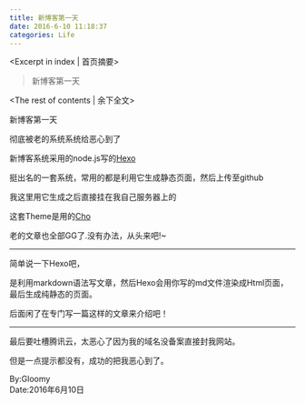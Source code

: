 ```yaml
---
title: 新博客第一天
date: 2016-6-10 11:18:37
categories: Life
---
```

<Excerpt in index | 首页摘要> 
>新博客第一天  
<!-- more -->
<The rest of contents | 余下全文> 
  
新博客第一天  
  
彻底被老的系统系统给恶心到了  
  
新博客系统采用的node.js写的[Hexo](https://hexo.io/)  
  
挺出名的一套系统，常用的都是利用它生成静态页面，然后上传至github  
  
我这里用它生成之后直接挂在我自己服务器上的  
  
这套Theme是用的[Cho](https://github.com/tufu9441/maupassant-hexo/)  
  
老的文章也全部GG了.没有办法，从头来吧!~  
  
<hr/>
简单说一下Hexo吧，  
  
是利用markdown语法写文章，然后Hexo会用你写的md文件渲染成Html页面，最后生成纯静态的页面。  
  
后面闲了在专门写一篇这样的文章来介绍吧！  
<hr/>
最后要吐槽腾讯云，太恶心了因为我的域名没备案直接封我网站。  
  
但是一点提示都没有，成功的把我恶心到了。
  
By:Gloomy  
Date:2016年6月10日